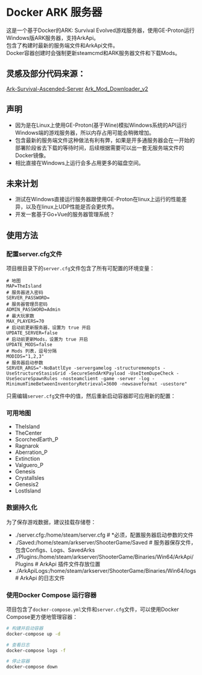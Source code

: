 # Docker ARK 服务器

这是一个基于Docker的ARK: Survival Evolved游戏服务器，使用GE-Proton运行Windows版ARK服务器，支持ArkApi。  
包含了构建时最新的服务端文件和ArkApi文件。    
Docker容器创建时会强制更新steamcmd和ARK服务器文件和下载Mods。


## 灵感及部分代码来源：
[Ark-Survival-Ascended-Server](https://github.com/Acekorneya/Ark-Survival-Ascended-Server)
[Ark_Mod_Downloader_v2](https://github.com/CobraColin/Ark_Mod_Downloader_v2)

## 声明
  - 因为是在Linux上使用GE-Proton(基于Wine)模拟Windows系统的API运行Windows端的游戏服务器，所以内存占用可能会稍微增加。
  - 包含最新的服务端文件这种做法有利有弊，如果是开多通服务器会在一开始的部署阶段省去下载的等待时间，后续根据需要可以出一套无服务端文件的Docker镜像。
  - 相比直接在Windows上运行会多占用更多的磁盘空间。

## 未来计划
  - 测试在Windows直接运行服务器跟使用GE-Proton在linux上运行的性能差异，以及在linux上UDP性能是否会更优秀。
  - 开发一套基于Go+Vue的服务器管理系统？

## 使用方法

### 配置server.cfg文件

项目根目录下的`server.cfg`文件包含了所有可配置的环境变量：

```
# 地图
MAP=TheIsland
# 服务器进入密码
SERVER_PASSWORD=
# 服务器管理员密码
ADMIN_PASSWORD=Admin
# 最大玩家数
MAX_PLAYERS=70
# 启动前更新服务器，设置为 true 开启
UPDATE_SERVER=false
# 启动前更新Mods，设置为 true 开启
UPDATE_MODS=false
# Mods 列表，逗号分隔
MODIDS="1,2,3"
# 服务器启动参数
SERVER_ARGS="-NoBattlEye -servergamelog -structurememopts -UseStructureStasisGrid -SecureSendArKPayload -UseItemDupeCheck -UseSecureSpawnRules -nosteamclient -game -server -log -MinimumTimeBetweenInventoryRetrieval=3600 -newsaveformat -usestore" 
```

只需编辑`server.cfg`文件中的值，然后重新启动容器即可应用新的配置：



### 可用地图

- TheIsland
- TheCenter
- ScorchedEarth_P
- Ragnarok
- Aberration_P
- Extinction
- Valguero_P
- Genesis
- CrystalIsles
- Genesis2
- LostIsland

### 数据持久化

为了保存游戏数据，建议挂载存储卷：
  - ./server.cfg:/home/steam/server.cfg # *必须，配置服务器启动参数的文件
  - ./Saved:/home/steam/arkserver/ShooterGame/Saved   # 服务器保存文件，包含Configs、Logs、SavedArks
  - ./Plugins:/home/steam/arkserver/ShooterGame/Binaries/Win64/ArkApi/Plugins # ArkApi 插件文件存放位置
  - ./ArkApiLogs:/home/steam/arkserver/ShooterGame/Binaries/Win64/logs  # ArkApi 的日志文件

### 使用Docker Compose 运行容器

项目包含了`docker-compose.yml`文件和`server.cfg`文件，可以使用Docker Compose更方便地管理容器：

```bash
# 构建并启动容器
docker-compose up -d

# 查看日志
docker-compose logs -f

# 停止容器
docker-compose down
```